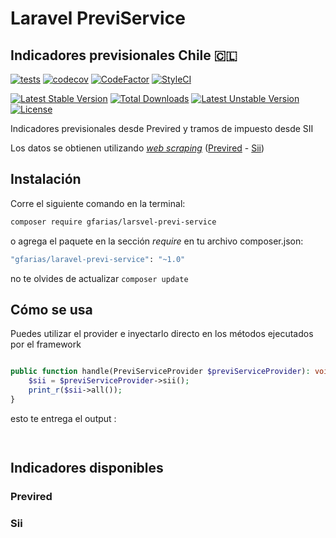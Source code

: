 # Laravel PreviService 
## Indicadores previsionales Chile 🇨🇱

[![tests](https://github.com/GuillermoFarias/laravel-previ-scraper/actions/workflows/tests.yml/badge.svg?branch=master)](https://github.com/GuillermoFarias/laravel-previ-scraper/actions/workflows/tests.yml)
[![codecov](https://codecov.io/gh/GuillermoFarias/laravel-previ-scraper/branch/master/graph/badge.svg?token=HVGSSZKQOC)](https://codecov.io/gh/GuillermoFarias/laravel-previ-scraper)
[![CodeFactor](https://www.codefactor.io/repository/github/guillermofarias/laravel-previ-scraper/badge)](https://www.codefactor.io/repository/github/guillermofarias/laravel-previ-scraper)
[![StyleCI](https://github.styleci.io/repos/361124148/shield?branch=master)](https://github.styleci.io/repos/361124148?branch=master)

[![Latest Stable Version](https://poser.pugx.org/gfarias/laravel-previ-scraper/v)](//packagist.org/packages/gfarias/laravel-previ-scraper) 
[![Total Downloads](https://poser.pugx.org/gfarias/laravel-previ-scraper/downloads)](//packagist.org/packages/gfarias/laravel-previ-scraper) 
[![Latest Unstable Version](https://poser.pugx.org/gfarias/laravel-previ-scraper/v/unstable)](//packagist.org/packages/gfarias/laravel-previ-scraper) 
[![License](https://poser.pugx.org/gfarias/laravel-previ-scraper/license)](//packagist.org/packages/gfarias/laravel-previ-scraper)

Indicadores previsionales desde Previred y tramos de impuesto desde SII

Los datos se obtienen utilizando *[web scraping](https://es.wikipedia.org/wiki/Web_scraping#:~:text=Web%20scraping%20o%20raspado%20web,un%20navegador%20en%20una%20aplicaci%C3%B3n.)* ([Previred](https://www.previred.com/web/previred/indicadores-previsionales) - [Sii](https://www.sii.cl/valores_y_fechas/impuesto_2da_categoria/impuesto2021.htm))

## Instalación

Corre el siguiente comando en la terminal:

```bash
composer require gfarias/larsvel-previ-service
```

o agrega el paquete en la sección *require* en tu archivo composer.json:

```bash
"gfarias/laravel-previ-service": "~1.0"
```

no te olvides de actualizar ```composer update```

## Cómo se usa

Puedes utilizar el provider e inyectarlo directo en los métodos ejecutados por el framework

```php

public function handle(PreviServiceProvider $previServiceProvider): void {
    $sii = $previServiceProvider->sii();
    print_r($sii->all());
}
```

esto te entrega el output :

```bash
 
```


## Indicadores disponibles

### Previred

### Sii



